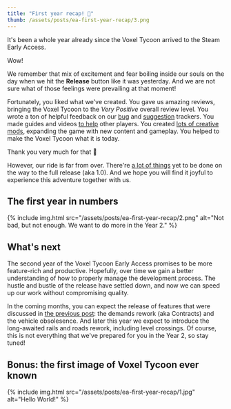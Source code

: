```yaml
---
title: "First year recap! 🎉"
thumb: /assets/posts/ea-first-year-recap/3.png
---
```


It's been a whole year already since the Voxel Tycoon arrived to the Steam Early Access.

Wow!

We remember that mix of excitement and fear boiling inside our souls on the day when we hit the **Release** button like it was yesterday. And we are not sure what of those feelings were prevailing at that moment!

Fortunately, you liked what we've created. You gave us amazing reviews, bringing the Voxel Tycoon to the *Very Positive* overall review level. You wrote a ton of helpful feedback on our [bug](/bugs) and [suggestion](/suggestions) trackers. You made guides and videos [to help](//discord.gg/VoxelTycoon) other players. You created [lots of creative mods](https://steamcommunity.com/app/732050/workshop/), expanding the game with new content and gameplay. You helped to make the Voxel Tycoon what it is today.

Thank you very much for that 💜

However, our ride is far from over. There're [a lot of things](/roadmap) yet to be done on the way to the full release (aka 1.0). And we hope you will find it joyful to experience this adventure together with us.

## The first year in numbers

{% include img.html src="/assets/posts/ea-first-year-recap/2.png" alt="Not bad, but not enough. We want to do more in the Year 2." %}

## What's next

The second year of the Voxel Tycoon Early Access promises to be more feature-rich and productive. Hopefully, over time we gain a better understanding of how to properly manage the development process. The hustle and bustle of the release have settled down, and now we can speed up our work without compromising quality.

In the coming months, you can expect the release of features that were discussed in [the previous post](/devlog/2022-spring-development-update): the demands rework (aka Contracts) and the vehicle obsolesence. And later this year we expect to introduce the long-awaited rails and roads rework, including level crossings. Of course, this is not everything that we've prepared for you in the Year 2, so stay tuned!

## Bonus: the first image of Voxel Tycoon ever known

{% include img.html src="/assets/posts/ea-first-year-recap/1.jpg" alt="Hello World!" %}